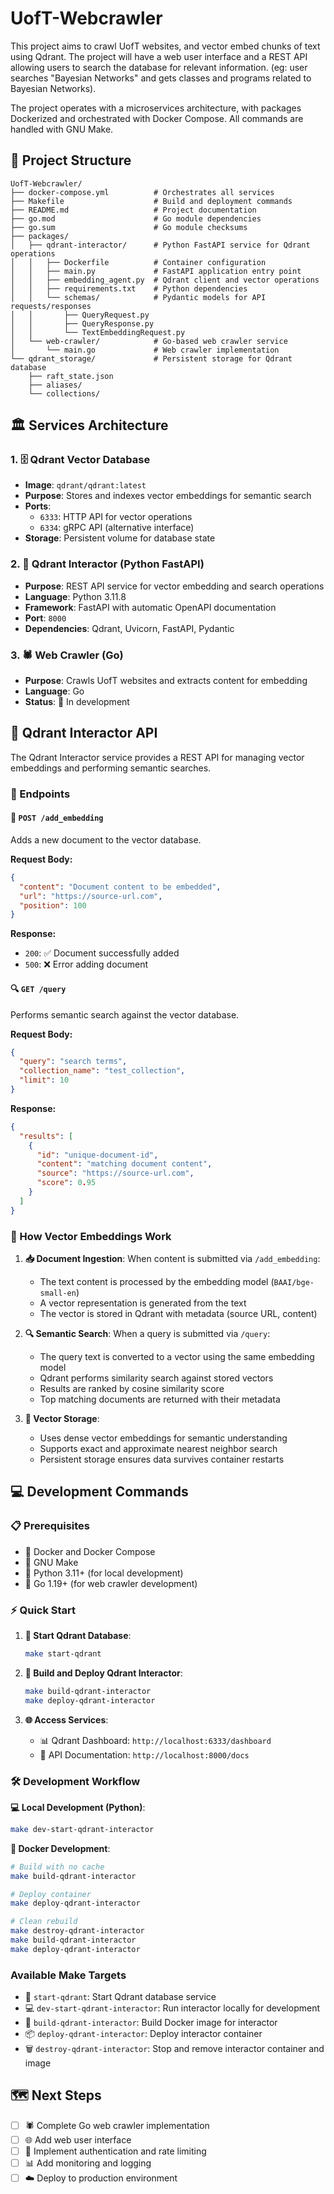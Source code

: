 # UofT-Webcrawler

<p>This project aims to crawl UofT websites, and vector embed chunks of text using Qdrant. The project will have a web user interface and a REST API allowing users to search the database for relevant information. (eg: user searches "Bayesian Networks" and gets classes and programs related to Bayesian Networks).</p>
<p>The project operates with a microservices architecture, with packages Dockerized and orchestrated with Docker Compose. All commands are handled with GNU Make.</p>

## 📁 Project Structure

```
UofT-Webcrawler/
├── docker-compose.yml          # Orchestrates all services
├── Makefile                    # Build and deployment commands
├── README.md                   # Project documentation
├── go.mod                      # Go module dependencies
├── go.sum                      # Go module checksums
├── packages/
│   ├── qdrant-interactor/      # Python FastAPI service for Qdrant operations
│   │   ├── Dockerfile          # Container configuration
│   │   ├── main.py             # FastAPI application entry point
│   │   ├── embedding_agent.py  # Qdrant client and vector operations
│   │   ├── requirements.txt    # Python dependencies
│   │   └── schemas/            # Pydantic models for API requests/responses
│   │       ├── QueryRequest.py
│   │       ├── QueryResponse.py
│   │       └── TextEmbeddingRequest.py
│   └── web-crawler/            # Go-based web crawler service
│       └── main.go             # Web crawler implementation
└── qdrant_storage/             # Persistent storage for Qdrant database
    ├── raft_state.json
    ├── aliases/
    └── collections/
```

## 🏛️ Services Architecture

### 1. 🗄️ Qdrant Vector Database
- **Image**: `qdrant/qdrant:latest`
- **Purpose**: Stores and indexes vector embeddings for semantic search
- **Ports**: 
  - `6333`: HTTP API for vector operations
  - `6334`: gRPC API (alternative interface)
- **Storage**: Persistent volume for database state

### 2. 🐍 Qdrant Interactor (Python FastAPI)
- **Purpose**: REST API service for vector embedding and search operations
- **Language**: Python 3.11.8
- **Framework**: FastAPI with automatic OpenAPI documentation
- **Port**: `8000`
- **Dependencies**: Qdrant, Uvicorn, FastAPI, Pydantic

### 3. 🕷️ Web Crawler (Go)
- **Purpose**: Crawls UofT websites and extracts content for embedding
- **Language**: Go
- **Status**: 🚧 In development

## 🚀 Qdrant Interactor API

The Qdrant Interactor service provides a REST API for managing vector embeddings and performing semantic searches.

### 🔗 Endpoints

#### 📝 `POST /add_embedding`
Adds a new document to the vector database.

**Request Body:**
```json
{
  "content": "Document content to be embedded",
  "url": "https://source-url.com",
  "position": 100
}
```

**Response:**
- `200`: ✅ Document successfully added
- `500`: ❌ Error adding document

#### 🔍 `GET /query`
Performs semantic search against the vector database.

**Request Body:**
```json
{
  "query": "search terms",
  "collection_name": "test_collection",
  "limit": 10
}
```

**Response:**
```json
{
  "results": [
    {
      "id": "unique-document-id",
      "content": "matching document content",
      "source": "https://source-url.com",
      "score": 0.95
    }
  ]
}
```

### 🧠 How Vector Embeddings Work

1. **📥 Document Ingestion**: When content is submitted via `/add_embedding`:
   - The text content is processed by the embedding model (`BAAI/bge-small-en`)
   - A vector representation is generated from the text
   - The vector is stored in Qdrant with metadata (source URL, content)

2. **🔍 Semantic Search**: When a query is submitted via `/query`:
   - The query text is converted to a vector using the same embedding model
   - Qdrant performs similarity search against stored vectors
   - Results are ranked by cosine similarity score
   - Top matching documents are returned with their metadata

3. **💾 Vector Storage**: 
   - Uses dense vector embeddings for semantic understanding
   - Supports exact and approximate nearest neighbor search
   - Persistent storage ensures data survives container restarts

## 💻 Development Commands

### 📋 Prerequisites
- 🐳 Docker and Docker Compose
- 🔨 GNU Make
- 🐍 Python 3.11+ (for local development)
- 🐹 Go 1.19+ (for web crawler development)

### ⚡ Quick Start

1. **🚀 Start Qdrant Database**:
   ```bash
   make start-qdrant
   ```

2. **🔧 Build and Deploy Qdrant Interactor**:
   ```bash
   make build-qdrant-interactor
   make deploy-qdrant-interactor
   ```

3. **🌐 Access Services**:
   - 📊 Qdrant Dashboard: `http://localhost:6333/dashboard`
   - 📖 API Documentation: `http://localhost:8000/docs`

### 🛠️ Development Workflow

**💻 Local Development (Python)**:
```bash
make dev-start-qdrant-interactor
```

**🐳 Docker Development**:
```bash
# Build with no cache
make build-qdrant-interactor

# Deploy container
make deploy-qdrant-interactor

# Clean rebuild
make destroy-qdrant-interactor
make build-qdrant-interactor
make deploy-qdrant-interactor
```

### Available Make Targets

- 🚀 `start-qdrant`: Start Qdrant database service
- 💻 `dev-start-qdrant-interactor`: Run interactor locally for development
- 🔧 `build-qdrant-interactor`: Build Docker image for interactor
- 📦 `deploy-qdrant-interactor`: Deploy interactor container
- 🗑️ `destroy-qdrant-interactor`: Stop and remove interactor container and image

## 🗺️ Next Steps

- [ ] 🕷️ Complete Go web crawler implementation
- [ ] 🌐 Add web user interface
- [ ] 🔐 Implement authentication and rate limiting
- [ ] 📊 Add monitoring and logging
- [ ] ☁️ Deploy to production environment
